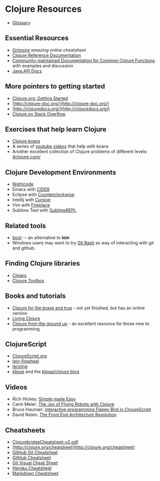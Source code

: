 # Clojure Resources

* [Glossary](glossary.html)

##  Essential Resources
 * [Grimoire](http://conj.io/) *amazing online cheatsheet*
 * [Clojure Reference Documentation](http://clojure.org/reference/documentation)
 * [Community-maintained Documentation for Common Clojure Functions](https://clojuredocs.org/quickref) with examples and discussion
 * [Java API Docs](http://docs.oracle.com/javase/8/docs/api/)

## More pointers to getting started
 * [Clojure.org: Getting Started](http://clojure.org/guides/getting_started)
 * [http://clojure-doc.org/](http://clojure-doc.org/)
 * [http://clojuredocs.org/](http://clojuredocs.org/)
 * [Clojure on Stack Overflow](http://stackoverflow.com/questions/tagged/clojure)

## Exercises that help learn Clojure
 * [Clojure koans](https://github.com/clojurebridge-minneapolis/clojure-koans)
 * A series of [youtube videos](https://www.youtube.com/playlist?list=PL1p6TgkbKXqyOwq6iSkce_EY5YWFHciHt) that help with koans
 * Another excellent collection of Clojure problems of different levels: [4clojure.com/](https://www.4clojure.com/)

## Clojure Development Environments
 * [Nightcode](https://sekao.net/nightcode/)
 * Emacs with [CIDER](https://github.com/clojure-emacs/cider)
 * Eclipse with [Counterclockwise](http://doc.ccw-ide.org/)
 * Intellij with [Cursive](https://cursive-ide.com)
 * Vim with [Fireplace](https://github.com/tpope/vim-fireplace)
 * Sublime Text with [SublimeREPL](https://github.com/wuub/SublimeREPL)

## Related tools
 * [boot](http://boot-clj.com) -- an alternative to **lein**
 * Windows users may want to try [Git Bash](https://git-for-windows.github.io)
as way of interacting with git and github.

## Finding Clojure libraries

 * [Clojars](https://clojars.org/)
 * [Clojure Toolbox](http://www.clojure-toolbox.com/)

## Books and tutorials
 * [Clojure for the brave and true](http://www.braveclojure.com/) - not yet finished, but has an online version
 * [Living Clojure](http://shop.oreilly.com/product/0636920034292.do)
 * [Clojure from the ground up](https://aphyr.com/posts/301-clojure-from-the-ground-up-welcome) - an excellent resource for those new to programming

## ClojureScript
 * [ClojureScript.org](http://clojurescript.org)
 * [lein-figwheel](https://github.com/bhauman/lein-figwheel/)
 * [tenzing](https://github.com/martinklepsch/tenzing)
 * [klipse](https://github.com/viebel/klipse) and the [klipse/clojure blog](http://blog.klipse.tech/clojure/2016/06/07/klipse-plugin-tuto.html)

## Videos
 * Rich Hickey: [Simple made Easy](http://www.infoq.com/presentations/Simple-Made-Easy)
 * Carin Meier: [The Joy of Flying Robots with Clojure](https://www.youtube.com/watch?v=Ty9QDqV-_Ak)
 * Bruce Hauman: [Interactive programming Flappy Bird in ClojureScript](https://www.youtube.com/watch?v=KZjFVdU8VLI)
 * David Nolen: [The Front End Architecture Revolution](http://www.ustream.tv/recorded/61483785)

## Cheatsheets

 * [ClojurebridgeCheatsheet-v2.pdf](https://github.com/ClojureBridge/curriculum/blob/gh-pages/ClojurebridgeCheatsheet-v2.pdf)
 * [http://clojure.org/cheatsheet](http://clojure.org/cheatsheet)
 * [GitHub Git Cheatsheet](https://services.github.com/kit/downloads/github-git-cheat-sheet.pdf)
 * [GitHub Cheatsheet](http://git.io/sheet)
 * [Git Visual Cheat Sheet](https://github.com/blog/104-visual-cheat-sheet)
 * [Heroku Cheatsheet](http://ruten.ca/2012/02/15/heroku-cheatsheet-useful-heroku-commands-reference/)
 * [Markdown Cheatsheet](https://github.com/adam-p/markdown-here/wiki/Markdown-Cheatsheet)
